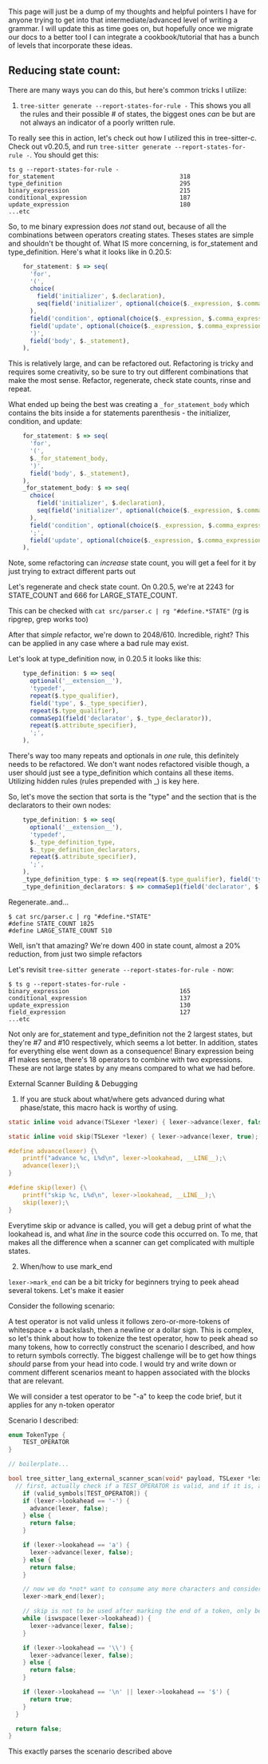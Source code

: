 This page will just be a dump of my thoughts and helpful pointers I have for anyone trying to get into that intermediate/advanced level of writing a grammar. I will update this as time goes on, but hopefully once we migrate our docs to a better tool I can integrate a cookbook/tutorial that has a bunch of levels that incorporate these ideas.


## Reducing state count:

There are many ways you can do this, but here's common tricks I utilize:

1. `tree-sitter generate --report-states-for-rule -`
This shows you all the rules and their possible # of states, the biggest ones *can* be but are not always an indicator of a poorly written rule.

To really see this in action, let's check out how I utilized this in tree-sitter-c. Check out v0.20.5, and run `tree-sitter generate --report-states-for-rule -`. You should get this:

```
ts g --report-states-for-rule -
for_statement                               	318
type_definition                             	295
binary_expression                           	215
conditional_expression                      	187
update_expression                           	180
...etc
```

So, to me binary expression does *not* stand out, because of all the combinations between operators creating states. Theses states are simple and shouldn't be thought of. What IS more concerning, is for_statement and type_definition. Here's what it looks like in 0.20.5:

```js
    for_statement: $ => seq(
      'for',
      '(',
      choice(
        field('initializer', $.declaration),
        seq(field('initializer', optional(choice($._expression, $.comma_expression))), ';'),
      ),
      field('condition', optional(choice($._expression, $.comma_expression))), ';',
      field('update', optional(choice($._expression, $.comma_expression))),
      ')',
      field('body', $._statement),
    ),   
```

This is relatively large, and can be refactored out. Refactoring is tricky and requires some creativity, so be sure to try out different combinations that make the most sense. Refactor, regenerate, check state counts, rinse and repeat.

What ended up being the best was creating a `_for_statement_body` which contains the bits inside a for statements parenthesis - the initializer, condition, and update:

```js
    for_statement: $ => seq(
      'for',
      '(',
      $._for_statement_body,
      ')',
      field('body', $._statement),
    ),
    _for_statement_body: $ => seq(
      choice(
        field('initializer', $.declaration),
        seq(field('initializer', optional(choice($._expression, $.comma_expression))), ';'),
      ),
      field('condition', optional(choice($._expression, $.comma_expression))),
      ';',
      field('update', optional(choice($._expression, $.comma_expression))),
    ),   
```

Note, some refactoring can *increase* state count, you will get a feel for it by just trying to extract different parts out

Let's regenerate and check state count. On 0.20.5, we're at 2243 for STATE_COUNT and 666 for LARGE_STATE_COUNT.

This can be checked with `cat src/parser.c | rg "#define.*STATE"` (rg is ripgrep, grep works too)

After that *simple* refactor, we're down to 2048/610. Incredible, right? This can be applied in any case where a bad rule may exist.

Let's look at type_definition now, in 0.20.5 it looks like this:

```js
    type_definition: $ => seq(
      optional('__extension__'),
      'typedef',
      repeat($.type_qualifier),
      field('type', $._type_specifier),
      repeat($.type_qualifier),
      commaSep1(field('declarator', $._type_declarator)),
      repeat($.attribute_specifier),
      ';',
    ),
```

There's way too many repeats and optionals in *one* rule, this definitely needs to be refactored. We don't want nodes refactored visible though, a user should just see a type_definition which contains all these items. Utilizing hidden rules (rules prepended with _) is key here.

So, let's move the section that sorta is the "type" and the section that is the declarators to their own nodes:

```js
    type_definition: $ => seq(
      optional('__extension__'),
      'typedef',
      $._type_definition_type,
      $._type_definition_declarators,
      repeat($.attribute_specifier),
      ';',
    ),
    _type_definition_type: $ => seq(repeat($.type_qualifier), field('type', $._type_specifier), repeat($.type_qualifier)),
    _type_definition_declarators: $ => commaSep1(field('declarator', $._type_declarator)),
```

Regenerate..and...

```
$ cat src/parser.c | rg "#define.*STATE"
#define STATE_COUNT 1825
#define LARGE_STATE_COUNT 510
```

Well, isn't that amazing? We're down 400 in state count, almost a 20% reduction, from just two simple refactors

Let's revisit `tree-sitter generate --report-states-for-rule -` now:

```
$ ts g --report-states-for-rule -
binary_expression                               165
conditional_expression                          137
update_expression                               130
field_expression                                127
...etc
```

Not only are for_statement and type_definition not the 2 largest states, but they're #7 and #10 respectively, which seems a lot better. In addition, states for everything else went down as a consequence! Binary expression being #1 makes sense, there's 18 operators to combine with two expressions. These are not large states by any means compared to what we had before.


External Scanner Building & Debugging

1. If you are stuck about what/where gets advanced during what phase/state, this macro hack is worthy of using. 

```c
static inline void advance(TSLexer *lexer) { lexer->advance(lexer, false); }

static inline void skip(TSLexer *lexer) { lexer->advance(lexer, true); }

#define advance(lexer) {\
	printf("advance %c, L%d\n", lexer->lookahead, __LINE__);\
	advance(lexer);\
}

#define skip(lexer) {\
	printf("skip %c, L%d\n", lexer->lookahead, __LINE__);\
	skip(lexer);\
}
```

Everytime skip or advance is called, you will get a debug print of what the lookahead is, and what *line* in the source code this occurred on. To me, that makes all the difference when a scanner can get complicated with multiple states.

2. When/how to use mark_end

`lexer->mark_end` can be a bit tricky for beginners trying to peek ahead several tokens. Let's make it easier

Consider the following scenario:

A test operator is not valid unless it follows zero-or-more-tokens of whitespace + a backslash, then a newline or a dollar sign. This is complex, so let's think about how to tokenize the test operator, how to peek ahead so many tokens, how to correctly construct the scenario I described, and how to return symbols correctly. The biggest challenge will be to get how things *should* parse from your head into code. I would try and write down or comment different scenarios meant to happen associated with the blocks that are relevant. 

We will consider a test operator to be "-a" to keep the code brief, but it applies for any n-token operator

Scenario I described:

```c
enum TokenType {
    TEST_OPERATOR
}

// boilerplate...

bool tree_sitter_lang_external_scanner_scan(void* payload, TSLexer *lexer, const bool *valid_symbols) {
  // first, actually check if a TEST_OPERATOR is valid, and if it is, advance it. for our case, we will consider -a to be a test operator
    if (valid_symbols[TEST_OPERATOR]) {
    if (lexer->lookahead == '-') {
      advance(lexer, false);
    } else {
      return false;
    }

    if (lexer->lookahead == 'a') {
      lexer->advance(lexer, false);
    } else {
      return false;
    }

    // now we do *not* want to consume any more characters and consider them a part of our token.
    lexer->mark_end(lexer);

    // skip is not to be used after marking the end of a token, only before the token itself, so "advance" whitespace
    while (iswspace(lexer->lookahead)) {
      lexer->advance(lexer, false);
    }

    if (lexer->lookahead == '\\') {
      lexer->advance(lexer, false);
    } else {
      return false;
    }

    if (lexer->lookahead == '\n' || lexer->lookahead == '$') {
      return true;
    }
  }

  return false;
}
```

This exactly parses the scenario described above